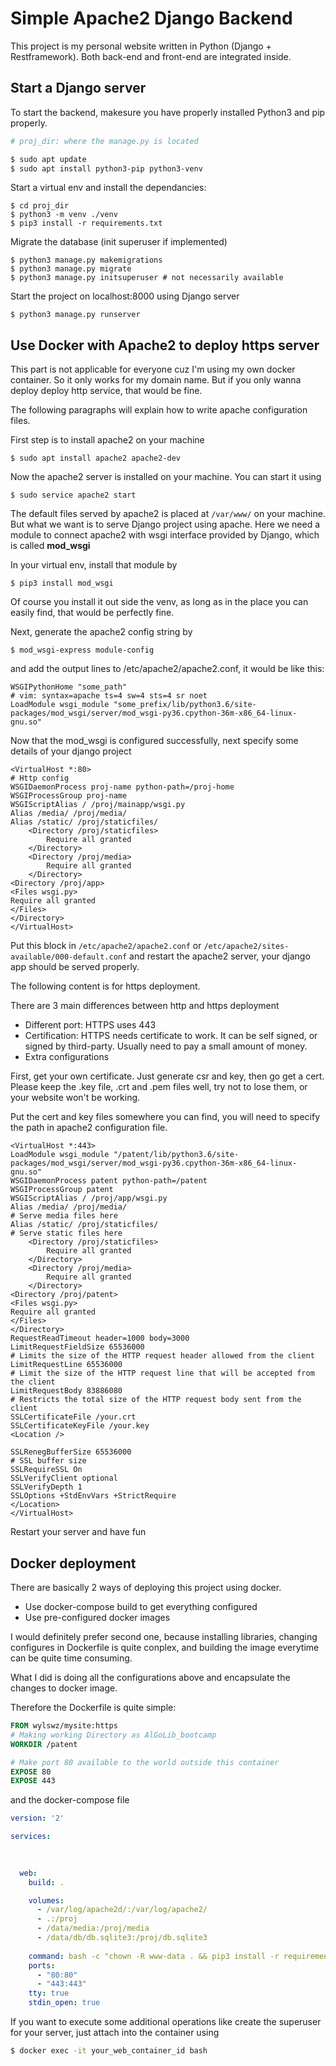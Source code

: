 # Simple Apache2 Django Backend

This project is my personal website written in Python (Django + Restframework). Both back-end and front-end are integrated inside.

## Start a Django server

To start the backend, makesure you have properly installed Python3 and pip properly.

```bash
# proj_dir: where the manage.py is located

$ sudo apt update
$ sudo apt install python3-pip python3-venv
```

Start a virtual env and install the dependancies:

```
$ cd proj_dir
$ python3 -m venv ./venv
$ pip3 install -r requirements.txt
```

Migrate the database (init superuser if implemented)
```
$ python3 manage.py makemigrations
$ python3 manage.py migrate
$ python3 manage.py initsuperuser # not necessarily available
```

Start the project on localhost:8000 using Django server

```
$ python3 manage.py runserver
```

## Use Docker with Apache2 to deploy https server
This part is not applicable for everyone cuz I'm using my own docker container. So it only works for my domain name. But if you only wanna deploy deploy http service, that would be fine.

The following paragraphs will explain how to write apache configuration files.

First step is to install apache2 on your machine
```
$ sudo apt install apache2 apache2-dev
```

Now the apache2 server is installed on your machine. You can start it using
```
$ sudo service apache2 start
```
The default files served by apache2 is placed at ```/var/www/``` on your machine. But what we want is to serve Django project using apache. Here we need a module to connect apache2 with wsgi interface provided by Django, which is called **mod_wsgi**

In your virtual env, install that module by
```
$ pip3 install mod_wsgi
```
Of course you install it out side the venv, as long as in the place you can easily find, that would be perfectly fine.

Next, generate the apache2 config string by
```
$ mod_wsgi-express module-config
```
and add the output lines to /etc/apache2/apache2.conf, it would be like this:

```apacheconf
WSGIPythonHome "some_path"
# vim: syntax=apache ts=4 sw=4 sts=4 sr noet
LoadModule wsgi_module "some_prefix/lib/python3.6/site-packages/mod_wsgi/server/mod_wsgi-py36.cpython-36m-x86_64-linux-gnu.so"
```

Now that the mod_wsgi is configured successfully, next specify some details of your django project

```apacheconf
<VirtualHost *:80>
# Http config
WSGIDaemonProcess proj-name python-path=/proj-home
WSGIProcessGroup proj-name
WSGIScriptAlias / /proj/mainapp/wsgi.py
Alias /media/ /proj/media/
Alias /static/ /proj/staticfiles/
    <Directory /proj/staticfiles>
        Require all granted
    </Directory>
    <Directory /proj/media>
        Require all granted
    </Directory>
<Directory /proj/app>
<Files wsgi.py>
Require all granted
</Files>
</Directory>
</VirtualHost>

```

Put this block in ```/etc/apache2/apache2.conf``` or ```/etc/apache2/sites-available/000-default.conf```
 and restart the apache2 server, your django app should be served properly.

 The following content is for https deployment.

There are 3 main differences between http and https deployment

- Different port: HTTPS uses 443
- Certification: HTTPS needs certificate to work. It can be self signed, or signed by third-party. Usually need to pay a small amount of money.
- Extra configurations

First, get your own certificate. Just generate csr and key, then go get a cert. Please keep the .key file, .crt and .pem files well, try not to lose them, or your website won't be working.

Put the cert and key files somewhere you can find, you will need to specify the path in apache2 configuration file.

```apacheconf
<VirtualHost *:443>
LoadModule wsgi_module "/patent/lib/python3.6/site-packages/mod_wsgi/server/mod_wsgi-py36.cpython-36m-x86_64-linux-gnu.so"
WSGIDaemonProcess patent python-path=/patent
WSGIProcessGroup patent
WSGIScriptAlias / /proj/app/wsgi.py
Alias /media/ /proj/media/
# Serve media files here
Alias /static/ /proj/staticfiles/
# Serve static files here
    <Directory /proj/staticfiles>
        Require all granted
    </Directory>
    <Directory /proj/media>
        Require all granted
    </Directory>
<Directory /proj/patent>
<Files wsgi.py>
Require all granted
</Files>
</Directory>
RequestReadTimeout header=1000 body=3000
LimitRequestFieldSize 65536000
# Limits the size of the HTTP request header allowed from the client
LimitRequestLine 65536000
# Limit the size of the HTTP request line that will be accepted from the client
LimitRequestBody 83886080
# Restricts the total size of the HTTP request body sent from the client
SSLCertificateFile /your.crt
SSLCertificateKeyFile /your.key
<Location />

SSLRenegBufferSize 65536000
# SSL buffer size
SSLRequireSSL On
SSLVerifyClient optional
SSLVerifyDepth 1
SSLOptions +StdEnvVars +StrictRequire
</Location>
</VirtualHost>

```

Restart your server and have fun

## Docker deployment

There are basically 2 ways of deploying this project using docker.

- Use docker-compose build to get everything configured
- Use pre-configured docker images

I would definitely prefer second one, because installing libraries, changing configures in Dockerfile is quite conplex, and building the image everytime can be quite time consuming.

What I did is doing all the configurations above and encapsulate the changes to docker image. 

Therefore the Dockerfile is quite simple:
```dockerfile
FROM wylswz/mysite:https
# Making working Directory as AlGoLib_bootcamp
WORKDIR /patent

# Make port 80 available to the world outside this container
EXPOSE 80
EXPOSE 443
```

and the docker-compose file
```yaml
version: '2'

services:
  
    

  web:
    build: .

    volumes:
      - /var/log/apache2d/:/var/log/apache2/
      - .:/proj
      - /data/media:/proj/media
      - /data/db/db.sqlite3:/proj/db.sqlite3
    
    command: bash -c "chown -R www-data . && pip3 install -r requirements.txt && python3 manage.py collectstatic --noinput  && yes | python3 manage.py migrate  && service apache2 start && sleep infinity"
    ports:
      - "80:80"
      - "443:443"
    tty: true
    stdin_open: true 

```

If you want to execute some additional operations like create the superuser for your server, just attach into the container using

```bash
$ docker exec -it your_web_container_id bash
```

